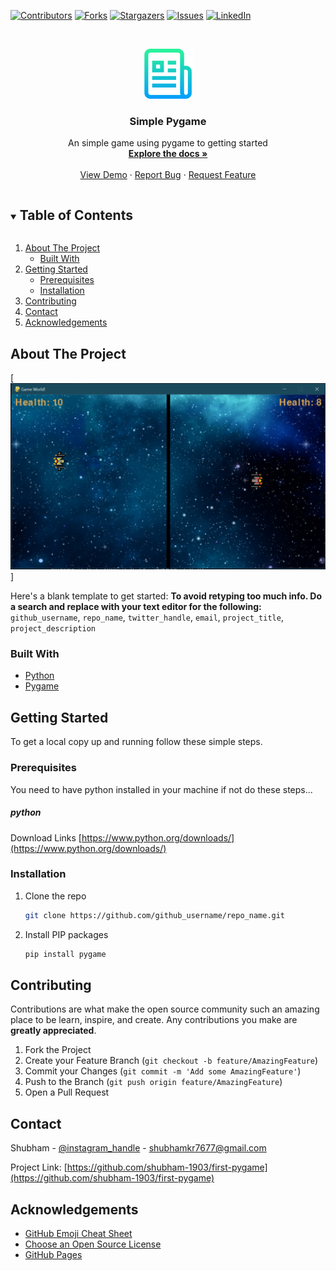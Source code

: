 <!--
*** Thanks for checking out the Best-README-Template. If you have a suggestion
*** that would make this better, please fork the first-pygame and create a pull request
*** or simply open an issue with the tag "enhancement".
*** Thanks again! Now go create something AMAZING! :D
***
***
***
*** To avoid retyping too much info. Do a search and replace for the following:
*** github_username, repo_name, twitter_handle, email, project_title, project_description
-->



<!-- PROJECT SHIELDS -->
<!--
*** I'm using markdown "reference style" links for readability.
*** Reference links are enclosed in brackets [ ] instead of parentheses ( ).
*** See the bottom of this document for the declaration of the reference variables
*** for contributors-url, forks-url, etc. This is an optional, concise syntax you may use.
*** https://www.markdownguide.org/basic-syntax/#reference-style-links
-->
[![Contributors][contributors-shield]][contributors-url]
[![Forks][forks-shield]][forks-url]
[![Stargazers][stars-shield]][stars-url]
[![Issues][issues-shield]][issues-url]
[![LinkedIn][linkedin-shield]][linkedin-url]



<!-- PROJECT LOGO -->
<br />
<p align="center">
  <a href="https://github.com/shubham-1903/first-pygame">
    <img src="Assets/logo.png" alt="Logo" width="80" height="80">
  </a>

  <h3 align="center">Simple Pygame</h3>

  <p align="center">
    An simple game using pygame to getting started
    <br />
    <a href="https://github.com/shubham-1903/first-pygame"><strong>Explore the docs »</strong></a>
    <br />
    <br />
    <a href="https://github.com/shubham-1903/first-pygame">View Demo</a>
    ·
    <a href="https://github.com/shubham-1903/first-pygame/issues">Report Bug</a>
    ·
    <a href="https://github.com/shubham-1903/first-pygame/issues">Request Feature</a>
  </p>
</p>



<!-- TABLE OF CONTENTS -->
<details open="open">
  <summary><h2 style="display: inline-block">Table of Contents</h2></summary>
  <ol>
    <li>
      <a href="#about-the-project">About The Project</a>
      <ul>
        <li><a href="#built-with">Built With</a></li>
      </ul>
    </li>
    <li>
      <a href="#getting-started">Getting Started</a>
      <ul>
        <li><a href="#prerequisites">Prerequisites</a></li>
        <li><a href="#installation">Installation</a></li>
      </ul>
    </li>
    <!-- <li><a href="#usage">Usage</a></li> -->
    <!-- <li><a href="#roadmap">Roadmap</a></li> -->
    <li><a href="#contributing">Contributing</a></li>
    <!-- <li><a href="#license">License</a></li> -->
    <li><a href="#contact">Contact</a></li>
    <li><a href="#acknowledgements">Acknowledgements</a></li>
  </ol>
</details>



<!-- ABOUT THE PROJECT -->
## About The Project

[![Pygame][product-screenshot]]

Here's a blank template to get started:
**To avoid retyping too much info. Do a search and replace with your text editor for the following:**
`github_username`, `repo_name`, `twitter_handle`, `email`, `project_title`, `project_description`


### Built With

* [Python](https://www.python.org/doc/)
* [Pygame](https://pypi.org/project/pygame/)



<!-- GETTING STARTED -->
## Getting Started

To get a local copy up and running follow these simple steps.

### Prerequisites

You need to have python installed in your machine
if not do these steps...
##### python

Download Links [https://www.python.org/downloads/](https://www.python.org/downloads/)


### Installation

1. Clone the repo
   ```sh
   git clone https://github.com/github_username/repo_name.git
   ```
2. Install PIP packages
   ```sh
   pip install pygame
   ```



<!-- USAGE EXAMPLES -->
<!-- ## Usage

Use this space to show useful examples of how a project can be used. Additional screenshots, code examples and demos work well in this space. You may also link to more resources.

_For more examples, please refer to the [Documentation](https://example.com)_ -->



<!-- ROADMAP -->
<!-- ## Roadmap

See the [open issues](https://github.com/github_username/repo_name/issues) for a list of proposed features (and known issues). -->



<!-- CONTRIBUTING -->
## Contributing

Contributions are what make the open source community such an amazing place to be learn, inspire, and create. Any contributions you make are **greatly appreciated**.

1. Fork the Project
2. Create your Feature Branch (`git checkout -b feature/AmazingFeature`)
3. Commit your Changes (`git commit -m 'Add some AmazingFeature'`)
4. Push to the Branch (`git push origin feature/AmazingFeature`)
5. Open a Pull Request



<!-- LICENSE -->
<!-- ## License

Distributed under the MIT License. See `LICENSE` for more information. -->



<!-- CONTACT -->
## Contact

Shubham - [@instagram_handle](https://www.instagram.com/shubhamkumar1958/) - shubhamkr7677@gmail.com

Project Link: [https://github.com/shubham-1903/first-pygame](https://github.com/shubham-1903/first-pygame)



<!-- ACKNOWLEDGEMENTS -->
## Acknowledgements

* [GitHub Emoji Cheat Sheet](https://www.webpagefx.com/tools/emoji-cheat-sheet)
* [Choose an Open Source License](https://choosealicense.com)
* [GitHub Pages](https://pages.github.com)





<!-- MARKDOWN LINKS & IMAGES -->
<!-- https://www.markdownguide.org/basic-syntax/#reference-style-links -->
[contributors-shield]: https://img.shields.io/github/contributors/shubham-1903/first-pygame.svg?style=for-the-badge
[contributors-url]: https://github.com/shubham-1903/first-pygame/graphs/contributors
[forks-shield]: https://img.shields.io/github/forks/shubham-1903/first-pygame.svg?style=for-the-badge
[forks-url]: https://github.com/shubham-1903/first-pygame/network/members
[stars-shield]: https://img.shields.io/github/stars/shubham-1903/first-pygame.svg?style=for-the-badge
[stars-url]: https://github.com/github_username/first-pygame/stargazers
[issues-shield]: https://img.shields.io/github/issues/shubham-1903/first-pygame.svg?style=for-the-badge
[issues-url]: https://github.com/shubham-1903/first-pygame/issues
<!-- [license-shield]: https://img.shields.io/github/license/shubham-1903/first-pygame.svg?style=for-the-badge
[license-url]: https://github.com/shubham-1903/first-pygame/blob/master/LICENSE.txt -->
[linkedin-shield]: https://img.shields.io/badge/-LinkedIn-black.svg?style=for-the-badge&logo=linkedin&colorB=555
[linkedin-url]: https://www.linkedin.com/in/shubham-kumar-13a9051a9/

<!-- MARKDOWN LINKS & IMAGES -->
[product-screenshot]: Assets/pygame.PNG
